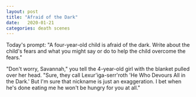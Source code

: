 ```yaml
---
layout: post
title: "Afraid of the Dark"
date:   2020-01-21
categories: death scenes
---
```

Today's prompt: "A four-year-old child is afraid of the dark. Write about the child's fears and what you might say or do to help the child overcome the fears."

"Don't worry, Savannah," you tell the 4-year-old girl with the blanket pulled over her head. "Sure, they call Lexur'iga-serr'roth 'He Who Devours All in the Dark.' But I'm sure that nickname is just an exaggeration. I bet when he's done eating me he won't be hungry for you at all."
